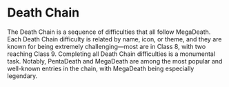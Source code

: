 # Death Chain

The Death Chain is a sequence of difficulties that all follow MegaDeath. Each Death Chain difficulty is related by name, icon, or theme, and they are known for being extremely challenging—most are in Class 8, with two reaching Class 9. Completing all Death Chain difficulties is a monumental task. Notably, PentaDeath and MegaDeath are among the most popular and well-known entries in the chain, with MegaDeath being especially legendary.
